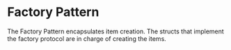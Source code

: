 # Factory Pattern

The Factory Pattern encapsulates item creation. The structs that implement the factory protocol are in charge of creating the items.
